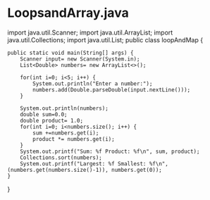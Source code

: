# LoopsandArray.java

import java.util.Scanner;
import java.util.ArrayList;
import java.util.Collections;
import java.util.List; 
public class loopAndMap {

	public static void main(String[] args) {
		Scanner input= new Scanner(System.in);
		List<Double> numbers= new ArrayList<>(); 
		
		for(int i=0; i<5; i++) {
			System.out.println("Enter a number:");
			numbers.add(Double.parseDouble(input.nextLine())); 
		}

		System.out.println(numbers);
		double sum=0.0; 
		double product= 1.0; 
		for(int i=0; i<numbers.size(); i++) {
			sum +=numbers.get(i);
			product *= numbers.get(i);
		}
		System.out.printf("Sum: %f Product: %f\n", sum, product);
		Collections.sort(numbers);
		System.out.printf("Largest: %f Smallest: %f\n",(numbers.get(numbers.size()-1)), numbers.get(0));
	}

}
